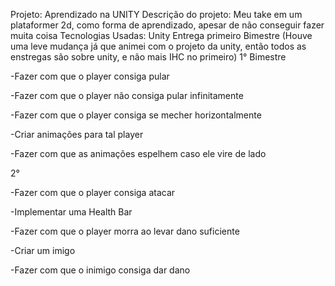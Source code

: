 Projeto: Aprendizado na UNITY 
Descrição do projeto: Meu take em um plataformer 2d, como forma de aprendizado, apesar de não conseguir fazer muita coisa 
Tecnologias Usadas: Unity 
Entrega primeiro Bimestre (Houve uma leve mudança já que animei com o projeto da unity, então todos as enstregas são sobre unity, e não mais IHC no primeiro)
1° Bimestre

-Fazer com que o player consiga pular

-Fazer com que o player não consiga pular infinitamente

-Fazer com que o player consiga se mecher horizontalmente

-Criar animações para tal player

-Fazer com que as animações espelhem caso ele vire de lado

2°

-Fazer com que o player consiga atacar 

-Implementar uma Health Bar

-Fazer com que o player morra ao levar dano suficiente

-Criar um imigo

-Fazer com que o inimigo consiga dar dano

